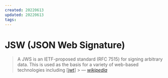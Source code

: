 ```yaml
---
created: 20220613
updated: 20220613
tags:
---
```


# JSW (JSON Web Signature)

> A JWS is an IETF-proposed standard (RFC 7515) for signing arbitrary data. This is used as the basis for a variety of web-based technologies including [[jwt]] > &mdash; <cite>[wikipedia][1]</cite>

[1]: https://en.wikipedia.org/wiki/JSON_Web_Signature

[//begin]: # "Autogenerated link references for markdown compatibility"
[jwt]: jwt "JWT (JSON Web Token)"
[//end]: # "Autogenerated link references"
